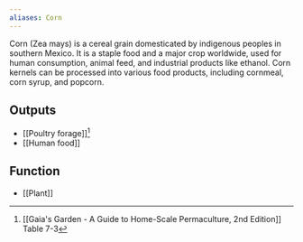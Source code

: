 ```yaml
---
aliases: Corn
---
```

Corn (Zea mays) is a cereal grain domesticated by indigenous peoples in southern Mexico. It is a staple food and a major crop worldwide, used for human consumption, animal feed, and industrial products like ethanol. Corn kernels can be processed into various food products, including cornmeal, corn syrup, and popcorn.
## Outputs
- [[Poultry forage]][^1]
- [[Human food]]

## Function
- [[Plant]]

[^1]: [[Gaia's Garden - A Guide to Home-Scale Permaculture, 2nd Edition]] Table 7-3
